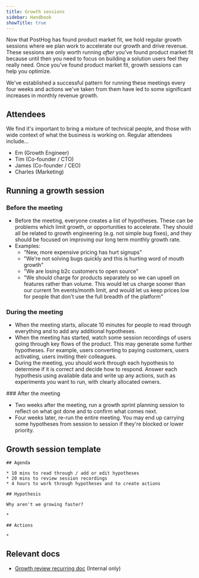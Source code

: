 ```yaml
---
title: Growth sessions
sidebar: Handbook
showTitle: true
---
```


Now that PostHog has found product market fit, we hold regular growth sessions where we plan work to accelerate our growth and drive revenue. These sessions are only worth running _after_ you've found product market fit because until then you need to focus on building a solution users feel they really need. Once you've found product market fit, growth sessions can help you optimize. 

We've established a successful pattern for running these meetings every four weeks and actions we've taken from them have led to some significant increases in monthly revenue growth.

## Attendees
We find it's important to bring a mixture of technical people, and those with wide context of what the business is working on. Regular attendees include...

* Em (Growth Engineer)
* Tim (Co-founder / CTO)
* James (Co-founder / CEO)
* Charles (Marketing)

## Running a growth session

### Before the meeting
* Before the meeting, everyone creates a list of hypotheses. These can be problems which limit growth, or opportunities to accelerate. They should all be related to growth engineering (e.g. not simple bug fixes), and they should be focused on improving our long term monthly growth rate.
* Examples:
    * "New, more expensive pricing has hurt signups"
    * "We're not solving bugs quickly and this is hurting word of mouth growth"
    * "We are losing b2c customers to open source"
    * "We should charge for products separately so we can upsell on features rather than volume. This would let us charge sooner than our current 1m events/month limit, and would let us keep prices low for people that don't use the full breadth of the platform"

### During the meeting
* When the meeting starts, allocate 10 minutes for people to read through everything and to add any additional hypotheses.
* When the meeting has started, watch some session recordings of users going through key flows of the product. This may generate some further hypotheses. For example, users converting to paying customers, users activating, users inviting their colleagues.
* During the meeting, you should work through each hypothesis to determine if it is correct and decide how to respond. Answer each hypothesis using available data and write up any actions, such as experiments you want to run, with clearly allocated owners. 

### After the meeting
* Two weeks after the meeting, run a growth sprint planning session to reflect on what got done and to confirm what comes next.
* Four weeks later, re-run the entire meeting. You may end up carrying some hypotheses from session to session if they're blocked or lower priority.

## Growth session template

```
## Agenda

* 10 mins to read through / add or edit hypotheses
* 20 mins to review session recordings
* 4 hours to work through hypotheses and to create actions

## Hypothesis

Why aren't we growing faster?

*

## Actions

* 

```

## Relevant docs

- [Growth review recurring doc](https://docs.google.com/document/d/1fb6XzDNSOK0G4ICuEQhFtkfDczCIeK6ZNh1dtTA-vU4/edit#) (Internal only)